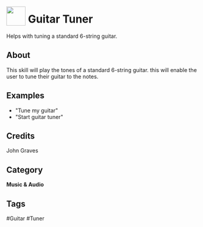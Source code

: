 # <img src="https://raw.githack.com/FortAwesome/Font-Awesome/master/svgs/solid/guitar.svg" card_color="#22A7F0" width="50" height="50" style="vertical-align:bottom"/> Guitar Tuner
Helps with tuning a standard 6-string guitar.

## About
This skill will play the tones of a standard 6-string guitar.  this will enable the user to tune their guitar to the notes.

## Examples
* "Tune my guitar"
* "Start guitar tuner"

## Credits
John Graves

## Category
**Music & Audio**

## Tags
#Guitar
#Tuner

